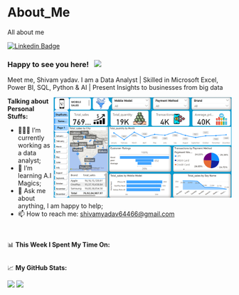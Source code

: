 # About_Me
All about me



[![Linkedin Badge](https://img.shields.io/badge/-LinkedIn-0e76a8?style=flat-square&logo=Linkedin&logoColor=white)](https://www.linkedin.com/in/shivam-yadav-349028344/)




### Happy to see you here! &nbsp; ![](https://visitor-badge.glitch.me/badge?page_id=saddamskst.saddamskst)

Meet me, Shivam yadav. I am a Data Analyst | Skilled in Microsoft Excel, Power BI, SQL, Python & AI | Present Insights to businesses from big data

<img align="right" alt="GIF" src="https://github.com/Shivam01-yadav/About_me/blob/54d5ba671fc9ffc1006e2da65951de6258c43d94/Data%20Analysis.png" width="400" height="225" />
  

**Talking about Personal Stuffs:**

- 👨🏻‍💻 I’m currently working as  a data analyst;
- 🚀 I’m learning A.I Magics;
- 💬 Ask me about anything, I am happy to help;
- 📫 How to reach me: shivamyadav64466@gmail.com


</br>

📊 **This Week I Spent My Time On:**
<!--START_SECTION:waka-->
```text

```
<!--END_SECTION:waka-->


📈 **My GitHub Stats:**

<p>
  <img height="180em" src="https://github-readme-stats.vercel.app/api?username=Shivam01-yadav&show_icons=true&hide_border=true&&count_private=true&include_all_commits=true" />
  <img height="180em" src="https://github-readme-stats.vercel.app/api/top-langs/?username=Shivam01-yadav&exclude_repo=KNN-Image-Classification&show_icons=true&hide_border=true&layout=compact&langs_count=8"/>
</p>

